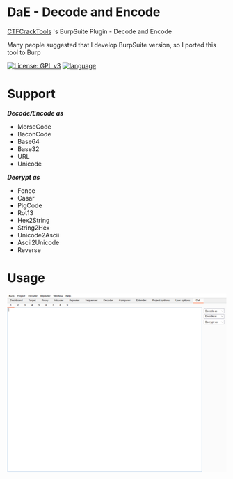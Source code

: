 # DaE - Decode and Encode
[CTFCrackTools](https://github.com/Acmesec/CTFCrackTools) 's BurpSuite Plugin - Decode and Encode

Many people suggested that I develop BurpSuite version, so I ported this tool to Burp

 [![License: GPL v3](https://img.shields.io/badge/License-GPL%20v3-blue.svg)](https://raw.githubusercontent.com/0Chencc/DaE/master/doc/LICENSE)
 [![language](https://img.shields.io/badge/Language-Java/Kotlin-orange.svg)](https://github.com/0Chencc/DaE/)
# Support

***Decode/Encode as***
 - MorseCode
 - BaconCode
 - Base64
 - Base32
 - URL
 - Unicode

***Decrypt as***
 - Fence
 - Casar
 - PigCode
 - Rot13
 - Hex2String
 - String2Hex
 - Unicode2Ascii
 - Ascii2Unicode
 - Reverse

# Usage
![](img/1.png)